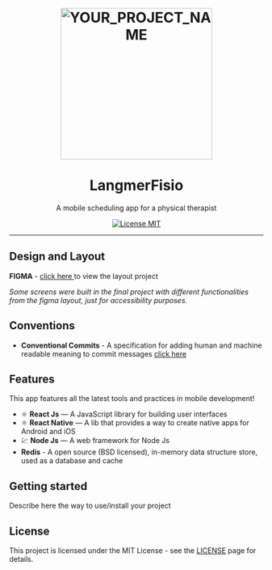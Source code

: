 <h1 align="center">
<br>
  <img src="https://i.ibb.co/5vd1Dcp/Group-50.png" alt="YOUR_PROJECT_NAME" width="300">
<br>
<br>
LangmerFisio
</h1>
  
<p align="center">A mobile scheduling app for a physical therapist</p>

<p align="center">
  <a href="https://opensource.org/licenses/MIT">
    <img src="https://img.shields.io/badge/License-MIT-blue.svg" alt="License MIT">
  </a>
</p>



<hr />

## Design and Layout
  **FIGMA** - <a href="https://www.figma.com/file/QBFHMo4LpNWHvb0Hj64KT2/Mobile?node-id=219%3A354">click here </a> to view the layout project
  
  *Some screens were built in the final project with different functionalities from the figma layout, just for accessibility purposes.*

## Conventions

- **Conventional Commits** - A specification for adding human and machine readable meaning to commit messages
  <a href="https://www.conventionalcommits.org/en/v1.0.0/"> click here </a>

## Features
This app features all the latest tools and practices in mobile development!

- ⚛️ **React Js** — A JavaScript library for building user interfaces
- ⚛️ **React Native** — A lib that provides a way to create native apps for Android and iOS
- 💹 **Node Js** — A web framework for Node Js
- **Redis** - A open source (BSD licensed), in-memory data structure store, used as a database and cache

## Getting started

Describe here the way to use/install your project


## License

This project is licensed under the MIT License - see the [LICENSE](https://opensource.org/licenses/MIT) page for details.
